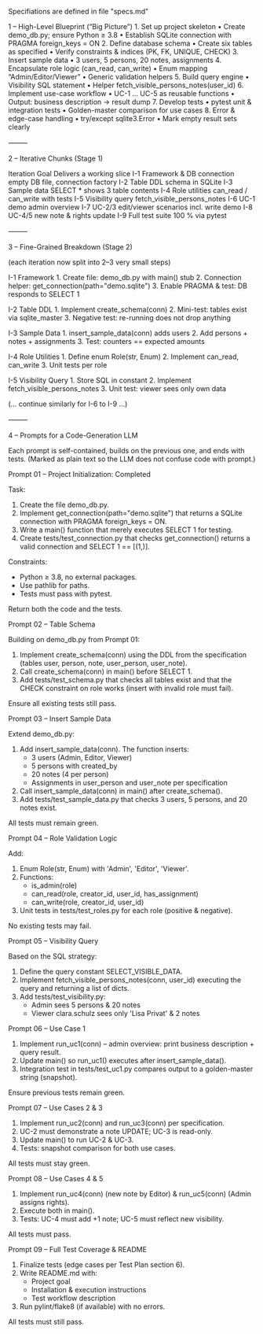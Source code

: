 Specifiations are defined in file "specs.md"

1 – High-Level Blueprint (“Big Picture”)
	1.	Set up project skeleton
	•	Create demo_db.py; ensure Python ≥ 3.8
	•	Establish SQLite connection with PRAGMA foreign_keys = ON
	2.	Define database schema
	•	Create six tables as specified
	•	Verify constraints & indices (PK, FK, UNIQUE, CHECK)
	3.	Insert sample data
	•	3 users, 5 persons, 20 notes, assignments
	4.	Encapsulate role logic (can_read, can_write)
	•	Enum mapping “Admin/Editor/Viewer”
	•	Generic validation helpers
	5.	Build query engine
	•	Visibility SQL statement
	•	Helper fetch_visible_persons_notes(user_id)
	6.	Implement use-case workflow
	•	UC-1 … UC-5 as reusable functions
	•	Output: business description → result dump
	7.	Develop tests
	•	pytest unit & integration tests
	•	Golden-master comparison for use cases
	8.	Error & edge-case handling
	•	try/except sqlite3.Error
	•	Mark empty result sets clearly

⸻

2 – Iterative Chunks (Stage 1)

Iteration	Goal	Delivers a working slice
I-1	Framework & DB connection	empty DB file, connection factory
I-2	Table DDL	schema in SQLite
I-3	Sample data	SELECT * shows 3 table contents
I-4	Role utilities	can_read / can_write with tests
I-5	Visibility query	fetch_visible_persons_notes
I-6	UC-1 demo	admin overview
I-7	UC-2/3	edit/viewer scenarios incl. write demo
I-8	UC-4/5	new note & rights update
I-9	Full test suite	100 % via pytest


⸻

3 – Fine-Grained Breakdown (Stage 2)

(each iteration now split into 2–3 very small steps)

I-1 Framework
	1.	Create file: demo_db.py with main() stub
	2.	Connection helper: get_connection(path="demo.sqlite")
	3.	Enable PRAGMA & test: DB responds to SELECT 1

I-2 Table DDL
	1.	Implement create_schema(conn)
	2.	Mini-test: tables exist via sqlite_master
	3.	Negative test: re-running does not drop anything

I-3 Sample Data
	1.	insert_sample_data(conn) adds users
	2.	Add persons + notes + assignments
	3.	Test: counters == expected amounts

I-4 Role Utilities
	1.	Define enum Role(str, Enum)
	2.	Implement can_read, can_write
	3.	Unit tests per role

I-5 Visibility Query
	1.	Store SQL in constant
	2.	Implement fetch_visible_persons_notes
	3.	Unit test: viewer sees only own data

(… continue similarly for I-6 to I-9 …)

⸻

4 – Prompts for a Code-Generation LLM

Each prompt is self-contained, builds on the previous one, and ends with tests.
(Marked as plain text so the LLM does not confuse code with prompt.)

Prompt 01 – Project Initialization: Completed

Task:
1. Create the file demo_db.py.
2. Implement get_connection(path="demo.sqlite") that returns a SQLite connection with PRAGMA foreign_keys = ON.
3. Write a main() function that merely executes SELECT 1 for testing.
4. Create tests/test_connection.py that checks get_connection() returns a valid connection and SELECT 1 == [(1,)].

Constraints:
* Python ≥ 3.8, no external packages.
* Use pathlib for paths.
* Tests must pass with pytest.

Return both the code and the tests.

Prompt 02 – Table Schema

Building on demo_db.py from Prompt 01:

1. Implement create_schema(conn) using the DDL from the specification (tables user, person, note, user_person, user_note).
2. Call create_schema(conn) in main() before SELECT 1.
3. Add tests/test_schema.py that checks all tables exist and that the CHECK constraint on role works (insert with invalid role must fail).

Ensure all existing tests still pass.

Prompt 03 – Insert Sample Data

Extend demo_db.py:

1. Add insert_sample_data(conn). The function inserts:
   * 3 users (Admin, Editor, Viewer)
   * 5 persons with created_by
   * 20 notes (4 per person)
   * Assignments in user_person and user_note per specification
2. Call insert_sample_data(conn) in main() after create_schema().
3. Add tests/test_sample_data.py that checks 3 users, 5 persons, and 20 notes exist.

All tests must remain green.

Prompt 04 – Role Validation Logic

Add:

1. Enum Role(str, Enum) with 'Admin', 'Editor', 'Viewer'.
2. Functions:
   * is_admin(role)
   * can_read(role, creator_id, user_id, has_assignment)
   * can_write(role, creator_id, user_id)
3. Unit tests in tests/test_roles.py for each role (positive & negative).

No existing tests may fail.

Prompt 05 – Visibility Query

Based on the SQL strategy:

1. Define the query constant SELECT_VISIBLE_DATA.
2. Implement fetch_visible_persons_notes(conn, user_id) executing the query and returning a list of dicts.
3. Add tests/test_visibility.py:
   * Admin sees 5 persons & 20 notes
   * Viewer clara.schulz sees only 'Lisa Privat' & 2 notes

Prompt 06 – Use Case 1

1. Implement run_uc1(conn) – admin overview: print business description + query result.
2. Update main() so run_uc1() executes after insert_sample_data().
3. Integration test in tests/test_uc1.py compares output to a golden-master string (snapshot).

Ensure previous tests remain green.

Prompt 07 – Use Cases 2 & 3

1. Implement run_uc2(conn) and run_uc3(conn) per specification.
2. UC-2 must demonstrate a note UPDATE; UC-3 is read-only.
3. Update main() to run UC-2 & UC-3.
4. Tests: snapshot comparison for both use cases.

All tests must stay green.

Prompt 08 – Use Cases 4 & 5

1. Implement run_uc4(conn) (new note by Editor) & run_uc5(conn) (Admin assigns rights).
2. Execute both in main().
3. Tests: UC-4 must add +1 note; UC-5 must reflect new visibility.

All tests must pass.

Prompt 09 – Full Test Coverage & README

1. Finalize tests (edge cases per Test Plan section 6).
2. Write README.md with:
   * Project goal
   * Installation & execution instructions
   * Test workflow description
3. Run pylint/flake8 (if available) with no errors.

All tests must still pass.
